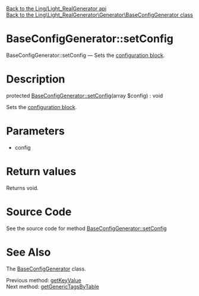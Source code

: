 [Back to the Ling/Light_RealGenerator api](https://github.com/lingtalfi/Light_RealGenerator/blob/master/doc/api/Ling/Light_RealGenerator.md)<br>
[Back to the Ling\Light_RealGenerator\Generator\BaseConfigGenerator class](https://github.com/lingtalfi/Light_RealGenerator/blob/master/doc/api/Ling/Light_RealGenerator/Generator/BaseConfigGenerator.md)


BaseConfigGenerator::setConfig
================



BaseConfigGenerator::setConfig — Sets the [configuration block](https://github.com/lingtalfi/Light_RealGenerator/blob/master/doc/pages/realgen-configuration-block.md).




Description
================


protected [BaseConfigGenerator::setConfig](https://github.com/lingtalfi/Light_RealGenerator/blob/master/doc/api/Ling/Light_RealGenerator/Generator/BaseConfigGenerator/setConfig.md)(array $config) : void




Sets the [configuration block](https://github.com/lingtalfi/Light_RealGenerator/blob/master/doc/pages/realgen-configuration-block.md).




Parameters
================


- config

    


Return values
================

Returns void.








Source Code
===========
See the source code for method [BaseConfigGenerator::setConfig](https://github.com/lingtalfi/Light_RealGenerator/blob/master/Generator/BaseConfigGenerator.php#L166-L169)


See Also
================

The [BaseConfigGenerator](https://github.com/lingtalfi/Light_RealGenerator/blob/master/doc/api/Ling/Light_RealGenerator/Generator/BaseConfigGenerator.md) class.

Previous method: [getKeyValue](https://github.com/lingtalfi/Light_RealGenerator/blob/master/doc/api/Ling/Light_RealGenerator/Generator/BaseConfigGenerator/getKeyValue.md)<br>Next method: [getGenericTagsByTable](https://github.com/lingtalfi/Light_RealGenerator/blob/master/doc/api/Ling/Light_RealGenerator/Generator/BaseConfigGenerator/getGenericTagsByTable.md)<br>

